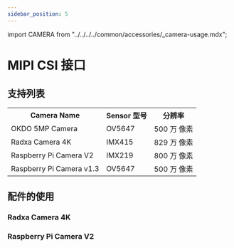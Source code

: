 ```yaml
---
sidebar_position: 5
---
```


import CAMERA from "../../../../common/accessories/\_camera-usage.mdx";

# MIPI CSI 接口

## 支持列表

<table>
  <tr>
    <th>Camera Name</th>
    <th>Sensor 型号</th>
    <th>分辨率</th>
  </tr>
  <tr>
    <td>OKDO 5MP Camera</td>
    <td>OV5647</td>
    <td>500 万 像素</td>
  </tr>
  <tr>
    <td>Radxa Camera 4K</td>
    <td>IMX415</td>
    <td>829 万 像素</td>
  </tr>
  <tr>
    <td>Raspberry Pi Camera V2</td>
    <td>IMX219</td>
    <td>800 万 像素</td>
  </tr>
  <tr>
    <td>Raspberry Pi Camera v1.3</td>
    <td>OV5647</td>
    <td>500 万 像素</td>
  </tr>
</table>

## 配件的使用

### Radxa Camera 4K

<CAMERA product="ROCK 5B" camera_connection_img="/img/rock5b/rock5b-4k-camera-connected.webp" model="rock-5b" rsetup_path="../../radxa-os/rsetup#overlays" camera="瑞莎 4K 摄像头" overlays_title="Enable Radxa Camera 4K" video_dev="/dev/video11" />

### Raspberry Pi Camera V2

<CAMERA product="ROCK 5B+" camera_connection_img="/img/rock5b/rock5bp-rpi-cam-v2.webp" model="rock-5b-plus" rsetup_path="../../radxa-os/rsetup#overlays" camera="Raspberry Pi Camera V2" overlays_title="Enable Raspberry Pi Camera V2" video_dev="/dev/video11" />
